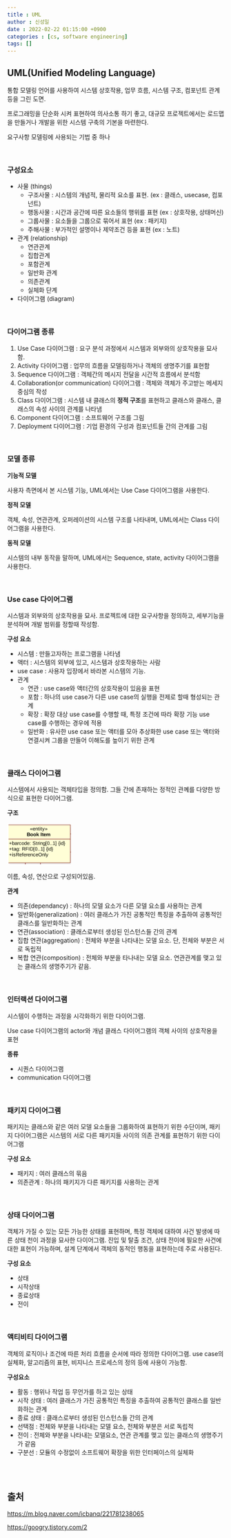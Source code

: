 ```yaml
---
title : UML
author : 신성일
date : 2022-02-22 01:15:00 +0900
categories : [cs, software engineering]
tags: []
---
```


## **UML(Unified Modeling Language)**

통합 모델링 언어를 사용하여 시스템 상호작용, 업무 흐름, 시스템 구조, 컴포넌트 관계 등을 그린 도면.

프로그래밍을 단순화 시켜 표현하여 의사소통 하기 좋고, 대규모 프로젝트에서는 로드맵을 만들거나 개발을 위한 시스템 구축의 기본을 마련한다.

요구사항 모델링에 사용되는 기법 중 하나

<br/>

### **구성요소**

- 사물 (things)
  - 구조사물 : 시스템의 개념적, 물리적 요소를 표현. (ex : 클래스, usecase, 컴포넌트)
  - 행동사물 : 시간과 공간에 따른 요소들의 행위를 표현 (ex : 상호작용, 상태머신)
  - 그룹사물 : 요소들을 그룹으로 묶어서 표현 (ex : 패키지)
  - 주해사물 : 부가적인 설명이나 제약조건 등을 표현 (ex : 노트)
- 관계 (relationship)
  - 연관관계
  - 집합관계
  - 포함관계
  - 일반화 관계
  - 의존관계
  - 실체화 단계
- 다이어그램 (diagram)

<br/>

### **다이어그램 종류**

1. Use Case 다이어그램 : 요구 분석 과정에서 시스템과 외부와의 상호작용을 묘사함.
2. Activity 다이어그램 : 업무의 흐름을 모델링하거나 객체의 생명주기를 표현함
3. Sequence 다이어그램 : 객체간의 메시지 전달을 시간적 흐름에서 분석함
4. Collaboration(or communication) 다이어그램 : 객체와 객체가 주고받는 메세지 중심의 작성
5. Class 다이어그램 :  시스템 내 클래스의 **정적 구조**를 표현하고 클래스와 클래스, 클래스의 속성 사이의 관계를 나타냄
6. Component 다이어그램  : 소프트웨어 구조를 그림
7. Deployment 다이어그램 : 기업 환경의 구성과 컴포넌트들 간의 관계를 그림

<br/>

### **모델 종류**

**기능적 모델**

사용자 측면에서 본 시스템 기능, UML에서는 Use Case 다이어그램을 사용한다.

**정적 모델**

객체, 속성, 연관관계, 오퍼레이션의 시스템 구조를 나타내며, UML에서는 Class 다이어그램을 사용한다.

**동적 모델**

시스템의 내부 동작을 말하며, UML에서는 Sequence, state, activity 다이어그램을 사용한다.

<br/>

### **Use case 다이어그램**

시스템과 외부와의 상호작용을 묘사. 프로젝트에 대한 요구사항을 정의하고, 세부기능을 분석하며 개발 범위를 정할때 작성함.

**구성 요소**

- 시스템 : 만들고자하는 프로그램을 나타냄
- 액터 : 시스템의 외부에 있고, 시스템과 상호작용하는 사람
- use case : 사용자 입장에서 바라본 시스템의 기능.
- 관계
  - 연관 : use case와 액터간의 상호작용이 있음을 표현
  - 포함 : 하나의 use case가 다른 use case의 실행을 전제로 할때 형성되는 관계
  - 확장 : 확장 대상 use case를 수행할 때, 특정 조건에 따라 확장 기능 use case를 수행하는 경우에 적용
  - 일반화 : 유사한 use case 또는 액터를 모아 추상화한 use case 또는 액터와 연결시켜 그룹을 만들어 이해도를 높이기 위한 관계

<br/>

### **클래스 다이어그램**

시스템에서 사용되는 객체타입을 정의함. 그들 간에 존재하는 정적인 관꼐를 다양한 방식으로 표현한 다이어그램.

**구조**

![image-20220222012714142](/assets/img/2022-02-22-UML/image-20220222012714142.png)

이름, 속성, 연산으로 구성되어있음.

**관계**

- 의존(dependancy) : 하나의 모델 요소가 다른 모델 요소를 사용하는 관계
- 일반화(generalization) : 여러 클래스가 가진 공통적인 특징을 추출하여 공통적인 클래스를 일반화하는 관계
- 연관(association) : 클래스로부터 생성된 인스턴스들 간의 관계
- 집합 연관(aggregation) : 전체와 부분을 나타내는 모델 요소. 단, 전체와 부분은 서로 독립적
- 복합 연관(composition) : 전체와 부분을 타나내는 모델 요소. 연관관계를 맺고 있는 클래스의 생명주기가 같음.

<br/>

### **인터랙션 다이어그램**

시스템이 수행하는 과정을 시각화하기 위한 다이어그램.

Use case 다이어그램의 actor와 개념 클래스 다이어그램의 객체 사이의 상호작용을 표현

**종류**

- 시퀀스 다이어그램
- communication 다이어그램

<br/>

### **패키지 다이어그램**

패키지는 클래스와 같은 여러 모델 요소들을 그룹화하여 표현하기 위한 수단이며, 패키지 다이어그램은 시스템의 서로 다른 패키지들 사이의 의존 관계를 표현하기 위한 다이어그램

**구성 요소**

- 패키지 : 여러 클래스의 묶음
- 의존관계 : 하나의 패키지가 다른 패키지를 사용하는 관계

<br/>

### **상태 다이어그램**

객체가 가질 수 있는 모든 가능한 상태를 표현하며, 특정 객체에 대하여 사건 발생에 따른 상태 천이 과정을 묘사한 다이어그램. 진입 및 탈출 조건, 상태 전이에 필요한 사건에 대한 표현이 가능하며, 설계 단계에서 객체의 동적인 행동을 표현하는데 주로 사용된다.

**구성 요소**

- 상태
- 시작상태
- 종료상태
- 전이

<br/>

### **액티비티 다이어그램**

객체의 로직이나 조건에 따른 처리 흐름을 순서에 따라 정의한 다이어그램. use case의 실체화, 알고리즘의 표현, 비지니스 프로세스의 정의 등에 사용이 가능함.

**구성요소**

- 활동 : 행위나 작업 등 무언가를 하고 있는 상태
- 시작 상태 : 여러 클래스가 가진 공통적인 특징을 추출하여 공통적인 클래스를 일반화하는 관계
- 종료 상태 : 클래스로부터 생성된 인스턴스들 간의 관계
- 선택점 : 전체와 부분을 나타내는 모델 요소, 전체와 부분은 서로 독립적
- 전이 : 전체와 부분을 나타내는 모델요소, 연관 관계를 맺고 있는 클래스의 생명주기가 같음
- 구분선 : 모듈의 수정없이 소프트웨어 확장을 위한 인터페이스의 실체화

<br/>
<br/>

## **출처**

https://m.blog.naver.com/icbanq/221781238065

https://googry.tistory.com/2